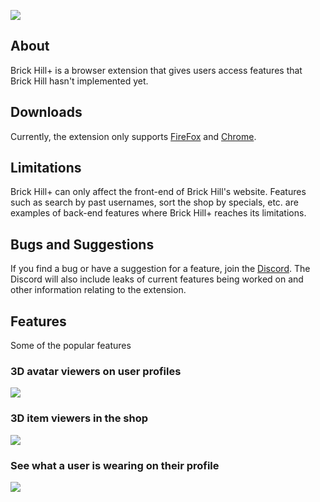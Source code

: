 ![](https://cdn.discordapp.com/attachments/803658597476859984/814693847652892682/PLUS.png)

## About
Brick Hill+ is a browser extension that gives users access features that Brick Hill hasn't implemented yet. 

## Downloads
Currently, the extension only supports [FireFox](https://addons.mozilla.org/en-US/firefox/addon/brick-hill/) and [Chrome](https://chrome.google.com/webstore/detail/brick-hill%20/hendnmfbkcgmpafikljbfhpgphdilohj?hl=en).

## Limitations
Brick Hill+ can only affect the front-end of Brick Hill's website. Features such as search by past usernames, sort the shop by specials, etc. are examples of back-end features where Brick Hill+ reaches its limitations.

## Bugs and Suggestions
If you find a bug or have a suggestion for a feature, join the [Discord](https://discord.com/invite/wWsGUfZw4Z). The Discord will also include leaks of current features being worked on and other information relating to the extension.

## Features
Some of the popular features

### 3D avatar viewers on user profiles


![](https://cdn.discordapp.com/attachments/484412269241958416/845730989573406730/unknown.png)

### 3D item viewers in the shop


![](https://cdn.discordapp.com/attachments/484412269241958416/845731522039382036/unknown.png)

### See what a user is wearing on their profile


![](https://cdn.discordapp.com/attachments/803312113719705610/803327133089923072/unknown.png)